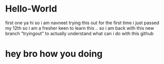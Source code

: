 # Hello-World
first one
ya hi so i am navneet trying this out for the first time i just passed my 12th so i am a fresher keen to learn this ..
so i am back with this new branch "tryingout" to actually understand what can i do with this github 
<h1> hey bro how you doing </h1>
